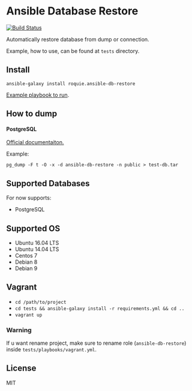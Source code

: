 # Ansible Database Restore

[![Build Status](https://travis-ci.org/roquie/ansible-db-restore.svg?branch=master)](https://travis-ci.org/roquie/ansible-db-restore)

Automatically restore database from dump or connection.

Example, how to use, can be found at `tests` directory.

## Install

```
ansible-galaxy install roquie.ansible-db-restore
```

[Example playbook to run](https://github.com/roquie/ansible-db-restore/blob/master/tests/playbooks/vagrant.yml).

## How to dump 

#### PostgreSQL

[Official documentaiton.](https://www.postgresql.org/docs/current/static/app-pgdump.html)

Example:

```
pg_dump -F t -O -x -d ansible-db-restore -n public > test-db.tar
```

## Supported Databases

For now supports:
* PostgreSQL

## Supported OS

* Ubuntu 16.04 LTS
* Ubuntu 14.04 LTS
* Centos 7
* Debian 8
* Debian 9

## Vagrant

* `cd /path/to/project`
* `cd tests && ansible-galaxy install -r requirements.yml && cd ..`
* `vagrant up` 

### Warning
    
If u want rename project, make sure to rename role (`ansible-db-restore`) inside `tests/playbooks/vagrant.yml`.

## License

MIT
